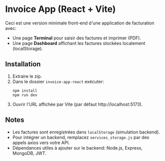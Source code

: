 
# Invoice App (React + Vite)

Ceci est une version minimale front-end d'une application de facturation avec:
- Une page **Terminal** pour saisir des factures et imprimer (PDF).
- Une page **Dashboard** affichant les factures stockées localement (localStorage).

## Installation

1. Extraire le zip.
2. Dans le dossier `invoice-app-react` exécuter:
   ```
   npm install
   npm run dev
   ```
3. Ouvrir l'URL affichée par Vite (par défaut http://localhost:5173).

## Notes
- Les factures sont enregistrées dans `localStorage` (simulation backend).
- Pour intégrer un backend, remplacez `services_storage.js` par des appels axios vers votre API.
- Dépendances utiles à ajouter sur le backend: Node.js, Express, MongoDB, JWT.

